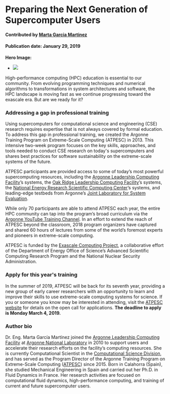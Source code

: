 # Preparing the Next Generation of Supercomputer Users

#### Contributed by [Marta Garcia Martinez](https://github.com/martagarciamartinez)

#### Publication date: January 29, 2019

**Hero Image:**
 
- <img src='https://github.com/betterscientificsoftware/images/raw/master/Blog_0119_32311D13_crop.jpg' />

High-performance computing (HPC) education is essential to our community. From evolving programming techniques and numerical algorithms to transformations in system architectures and software, the HPC landscape is moving fast as we continue progressing toward the exascale era. But are we ready for it?

### Addressing a gap in professional training
Using supercomputers for computational science and engineering (CSE) research requires expertise that is not always covered by formal education. To address this gap in professional training, we created the Argonne Training Program on Extreme-Scale Computing (ATPESC) in 2013. This intensive two-week program focuses on the key skills, approaches, and tools needed to conduct CSE research on today's supercomputers and shares best practices for software sustainability on the extreme-scale systems of the future.

ATPESC participants are provided access to some of today’s most powerful supercomputing resources, including the [Argonne Leadership Computing Facility](https://www.alcf.anl.gov)’s systems, the [Oak Ridge Leadership Computing Facility](https://www.olcf.ornl.gov)’s systems, the [National Energy Research Scientific Computing Center](http://www.nersc.gov)’s systems, and leading-edge testbeds from Argonne’s [Joint Laboratory for System Evaluation](http://jlse.anl.gov).

While only 70 participants are able to attend ATPESC each year, the entire HPC community can tap into the program’s broad curriculum via the [Argonne YouTube Training Channel](http://extremecomputingtraining.anl.gov/2018-videos). In an effort to extend the reach of ATPESC beyond the classroom, 2018 program organizers have captured and shared 60 hours of lectures from some of the world’s foremost experts and pioneers in extreme-scale computing. 

ATPESC is funded by the [Exascale Computing Project](https://www.exascaleproject.org), a collaborative effort of the Department of Energy Office of Science’s Advanced Scientific Computing Research Program and the National Nuclear Security Administration.

### Apply for this year's training
In the summer of 2019, ATPESC will be back for its seventh year, providing a new group of early career researchers with an opportunity to learn and improve their skills to use extreme-scale computing systems for science. If you or someone you know may be interested in attending, visit the [ATPESC website](https://extremecomputingtraining.anl.gov) for details on the open call for applications. **The deadline to apply is Monday March 4, 2019.**

### Author bio
Dr. Eng. Marta García Martínez joined the [Argonne Leadership Computing Facility](https://www.alcf.anl.gov/) at [Argonne National Laboratory](https://www.anl.gov) in 2010 to support users and accelerate their research efforts on the facility’s computing resources. She is currently Computational Scientist in the [Computational Science Division](https://www.anl.gov/cps), and has served as the Program Director of the Argonne Training Program on Extreme-Scale Computing ([ATPESC](https://extremecomputingtraining.anl.gov)) since 2015. Born in Calahorra (Spain), she studied Mechanical Engineering in Spain and carried out her Ph.D. in Fluid Dynamics in France. Her research activities are focused on computational fluid dynamics, high-performance computing, and training of current and future supercomputer users. 


<!---
Publish: preview
RSS update: 2019-01-29
Categories: performance
Topics: high-performance computing
Tags: bssw-blog-article
Level: 2
Prerequisites: default
Aggregate: none
--->
